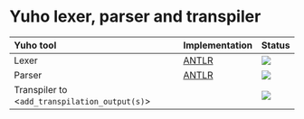 # Yuho lexer, parser and transpiler

| Yuho tool | Implementation | Status |
| :--- | :--- | :--- | 
| Lexer | [ANTLR](https://www.antlr.org/) | ![](https://img.shields.io/badge/status-up-brightgreen) |
| Parser | [ANTLR](https://www.antlr.org/) | ![](https://img.shields.io/badge/status-up-brightgreen) |
| Transpiler to <`add_transpilation_output(s)`> | | ![](https://img.shields.io/badge/status-not%20implemented-ff3333) | 
